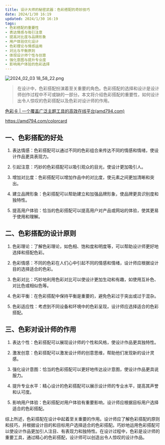 ```yaml
---
title: 设计大师的秘密武器：色彩搭配的奇妙技巧
date: 2024/1/30 16:19
updated: 2024/1/30 16:19
tags:
- 色彩搭配的重要性
- 表达情感与吸引注意
- 提高对比度与品牌形象
- 用户体验优化设计
- 色彩理论与情感运用
- 对比与平衡原则
- 体现设计师个性与创意
- 强化意图与提升专业度
- 影响用户体验的色彩选择
---
```


<img src="https://static.amd794.com/blog/images/2024_02_03 18_58_22.png@blog" title="2024_02_03 18_58_22.png" alt="2024_02_03 18_58_22.png"/>

> 在设计中，色彩搭配扮演着至关重要的角色。色彩搭配的选择和设计是设计师创作过程中不可或缺的一部分。本文将介绍色彩搭配的重要性，如何设计出令人惊叹的色彩搭配以及色彩对设计师的作用。

[色彩卡 | 一个覆盖广泛主题工具的高效在线平台(amd794.com)](https://amd794.com/colorcard)

https://amd794.com/colorcard


## 一、色彩搭配的好处

1. 表达情感：色彩搭配可以通过不同的色彩组合来传达不同的情感和情绪，使设计作品更具表现力。

2. 引起注意：巧妙的色彩搭配可以吸引观众的目光，使设计更加吸引人。

3. 增加对比度：色彩搭配可以增加作品中的对比度，使元素之间更加清晰和突出。

4. 建立品牌形象：色彩搭配可以帮助建立和加强品牌形象，使品牌更具识别度和独特性。

5. 提高用户体验：恰当的色彩搭配可以提高用户对产品或网站的体验，使其更易于使用和理解。

## 二、色彩搭配的设计原则

1. 色彩理论：了解色彩理论，如色相、饱和度和明度等，可以帮助设计师更好地选择和搭配色彩。

2. 色彩情感：不同的色彩在人们心中引起不同的情感和情绪，设计师应根据设计目的选择适合的色彩。

3. 色彩对比：巧妙地利用色彩对比可以使设计更加生动和有趣，如使用互补色、对比色或相似色等。

4. 色彩平衡：在色彩搭配中保持平衡是重要的，避免色彩过于突出或过于混杂。

5. 色彩适应性：考虑到不同设备和环境中的色彩呈现，设计师应选择适合的色彩搭配。

## 三、色彩对设计师的作用

1. 表达个性：色彩搭配可以展现设计师的个性和风格，使设计作品更具独特性。

2. 激发创意：色彩搭配可以激发设计师的创意思维，帮助他们发现新的设计灵感。

3. 强化设计意图：恰当的色彩搭配可以更好地传达设计意图，使设计作品更具说服力。

4. 提升专业水平：精心设计的色彩搭配可以展示设计师的专业水平，提高其声誉和认可度。

5. 影响用户体验：色彩搭配对用户体验有重要影响，设计师应根据目标用户选择适合的色彩搭配。

综上所述，色彩搭配在设计中起着至关重要的作用。设计师应了解色彩搭配的原则和技巧，并根据设计目的和目标用户选择适合的色彩搭配。巧妙地运用色彩搭配可以使设计作品更加引人注目、有表现力和独特性。在设计过程中，色彩是设计师的重要工具，通过精心的色彩搭配，设计师可以创造出令人惊叹的设计作品。
